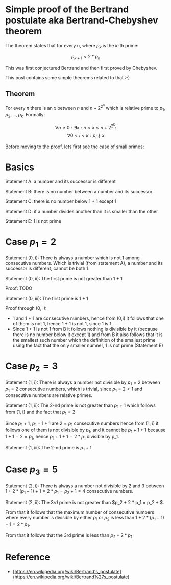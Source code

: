 # Simple proof of the Bertrand postulate aka Bertrand-Chebyshev theorem

The theorem states that for every n, where $p_k$ is the $k$-th prime:

$$p_{k + 1} < 2 * p_k$$

This was first conjectured Bertrand and then first proved by Chebyshev. 

This post contains some simple theorems related to that :-)

## Theorem

For every $n$ there is an $x$ between $n$ and $n + 2^{2^n}$ which is 
relative prime to $p_1, p_2, ..., p_k$. Formally:

$$
 \forall n  \geq 0: \exists x: n < x \leqslant n + 2^{2^k}:  
$$
$$
 \forall 0 < i < k: p_i \nmid x 
$$

Before moving to the proof, lets first see the case of small primes:

# Basics

Statement A: a number and its successor is different

Statement B: there is no number between a number and its successor

Statement C: there is no number below 1 + 1 except 1

Statement D: if a number divides another than it is smaller than the other

Statement E: 1 is not prime

# Case $p_1 = 2$

Statement (0, i): There is always a number which is not 1 among consecutive numbers. Which is trivial (from statement A), a number and its successor is different, cannot be both 1.

Statement (0, ii): The first prime is not greater than 1 + 1

Proof: TODO

Statement (0, iii): The first prime is $1 + 1$

Proof through (0, i): 

- 1 and 1 + 1 are consecutive numbers, hence from (0,i) it follows that one of them is not 1, hence 1 + 1 is not 1, since 1 is 1.
- Since 1 + 1 is not 1 from B it follows nothing is divisible by it (because there is no number below it except 1) and from B it also follows that it is the smallest such number which the definition of the smallest prime using the fact that the only smaller numner, 1 is not prime (Statement E)

# Case $p_2 = 3$

Statement (1, i): There is always a number not divisible by $p_1 = 2$ between $p_1 = 2$ consecutive numbers, which is trivial, since $p_1 = 2 > 1$ and consecutive numbers are relative primes.

Statement (1, ii): The $2$-nd prime is not greater than $p_1 + 1$ which follows from (1, i) and the fact that $p_1 = 2$:

Since $p_1 + 1$, $p_1 + 1 + 1$ are $2 = p_1$ consecutive numbers hence from (1, i) it follows one of them is not divisible by $p_1$, and it cannot be $p_1 + 1 + 1$ because $1 + 1 = 2 = p_1$, hence $p_1 + 1 + 1 = 2 * p_1$ divisible by p_1.

Statement (1, iii): The $2$-nd prime is $p_1 + 1$

# Case $p_3 = 5$

Statement (2, i): There is always a number not divisible by $2$ and $3$ between $1 + 2*(p_1 - 1) + 1 = 2 * p_1 =p_2 + 1 = 4$ consecutive numbers. 

Statement (2, ii): The $3rd$ prime is not greater than $p_2 + 2 * p_1 = p_2 + $.

From that it follows that the maximum number of consecutive numbers where every number is divisible by either $p_1$ or $p_2$ is less than $1 + 2 * (p_1 - 1) + 1 = 2 * p_1$.

From that it follows that the 3rd prime is less than $p_2 + 2 * p_1$

# Reference

- [https://en.wikipedia.org/wiki/Bertrand's_postulate](https://en.wikipedia.org/wiki/Bertrand%27s_postulate)
